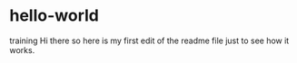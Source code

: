 # hello-world
training
Hi there 
so here is my first edit of the readme file just to see how it works.
